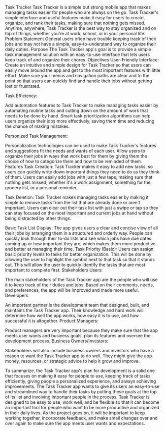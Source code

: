 Task Tracker
Task Tracker is a simple but strong mobile app that makes managing tasks easier for people who are always on the go. Task Tracker's simple interface and useful features make it easy for users to create, organize, and rank their tasks, making sure that nothing gets missed. Anytime, anywhere, Task Tracker is the best way to stay organized and on top of things, whether you're at work, school, or in your personal life.
Problem Statement 
General users often have trouble keeping track of their jobs and may not have a simple, easy-to-understand way to organize their daily duties.
Purpose
The Task Tracker app's goal is to provide a simple task management solution with an easy-to-use interface that lets users keep track of and organize their chores.
Objectives
User-Friendly Interface:
Create an intuitive and simple design for Task Tracker so that users can easily move around the app and get to the most important features with little effort. 
Make sure your menus and navigation paths are clear and to the point so that users can quickly find and handle their jobs without getting lost or frustrated. 

Task Efficiency: 

Add automation features to Task Tracker to make managing tasks easier by automating routine tasks and cutting down on the amount of work that needs to be done by hand. 
Smart task prioritization algorithms can help users organize their jobs more effectively, saving them time and reducing the chance of making mistakes. 

Personized Task Management: 

Personalization technologies can be used to make Task Tracker's features and suggestions fit the needs and wants of each user. 
Allow users to organize their jobs in ways that work best for them by giving them the choice of how to categorize them and how to be reminded of them.
Features
Task Creation: Task Tracker makes it easy to add new tasks, so users can quickly write down important things they need to do as they think of them. Users can easily add jobs with just a few taps, making sure that nothing gets missed, whether it's a work assignment, something for the grocery list, or a personal reminder.

Task Deletion: Task Tracker makes managing tasks easier by making it simple to remove tasks from the list that are already done or aren't important. Users can clear out their task list with just a swipe or tap so they can stay focused on the most important and current jobs at hand without being distracted by other things.

Basic Task List Display: The app gives users a clear and concise view of all their jobs by arranging them in a structured and orderly way. People can quickly look through their to-do lists and see which jobs have due dates coming up or how important they are, which makes them more productive and better at managing their time.
Task Priority (Basic): Users can assign basic priority levels to tasks for better organization. This will be done by allowing the user to highlight the symbol next to that task so that it stands out. This will allow the user to quickly identify the tasks that are most important to complete first. 
Stakeholders
Users:

The main stakeholders of the Task Tracker app are the people who will use it to keep track of their duties and jobs. Based on their comments, needs, and preferences, the app will be improved and made more useful.
Developers:

An important partner is the development team that designed, built, and maintains the Task Tracker app. Their knowledge and hard work will determine how well the app works, how easy it is to use, and how successful it is altogether.
Product Managers:

Product managers are very important because they make sure that the app meets user wants and business goals, plan its features and oversee the development process.
Business Owners/Investors:

Stakeholders will also include business owners and investors who have a reason to want the Task Tracker app to do well. They might give the app money, resources, or strategic advice to help it grow and improve.

To summarize, the Task Tracker app's plan for development is a solid one that focuses on making it easy for people to use, keeping track of tasks efficiently, giving people a personalized experience, and always achieving improvements. The Task Tracker app wants to give its users an easy-to-use and streamlined way to handle their tasks by putting these goals at the top of its list and involving important people in the process. Task Tracker is designed to be easy to use, work well, and be flexible so that it can become an important tool for people who want to be more productive and organized in their daily lives. As the project goes on, it will be important to keep working together, incorporate feedback, and make small changes over and over again to make sure the app meets user wants and expectations.

